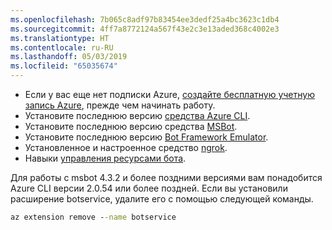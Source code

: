 ```yaml
---
ms.openlocfilehash: 7b065c8adf97b83454ee3dedf25a4bc3623c1db4
ms.sourcegitcommit: 4ff7a8772124a567f43e2c3e13aded368c4002e3
ms.translationtype: HT
ms.contentlocale: ru-RU
ms.lasthandoff: 05/03/2019
ms.locfileid: "65035674"
---
```

- Если у вас еще нет подписки Azure, [создайте бесплатную учетную запись Azure](https://azure.microsoft.com/free/), прежде чем начинать работу.
- Установите последнюю версию [средства Azure CLI](https://docs.microsoft.com/en-us/cli/azure/install-azure-cli?view=azure-cli-latest).
- Установите последнюю версию средства [MSBot](https://github.com/Microsoft/botbuilder-tools/tree/master/packages/MSBot).
- Установите последнюю версию [Bot Framework Emulator](https://aka.ms/Emulator-wiki-getting-started).
- Установленное и настроенное средство [ngrok](https://github.com/Microsoft/BotFramework-Emulator/wiki/Tunneling-%28ngrok%29). 
- Навыки [управления ресурсами бота](~/v4sdk/bot-file-basics.md).

Для работы с msbot 4.3.2 и более поздними версиями вам понадобится Azure CLI версии 2.0.54 или более поздней. Если вы установили расширение botservice, удалите его с помощью следующей команды.

```cmd
az extension remove --name botservice
```
